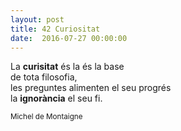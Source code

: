 ```yaml
---
layout: post
title: 42 Curiositat
date:  2016-07-27 00:00:00
---
```


La **curisitat** és la és la base<br />
de tota filosofia,<br />
les preguntes alimenten el seu progrés<br />
la **ignorància** el seu fi.

<small>Michel de Montaigne</small>

